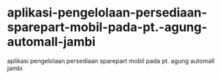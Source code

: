 # aplikasi-pengelolaan-persediaan-sparepart-mobil-pada-pt.-agung-automall-jambi
aplikasi pengelolaan persediaan sparepart mobil pada pt. agung automall jambi
